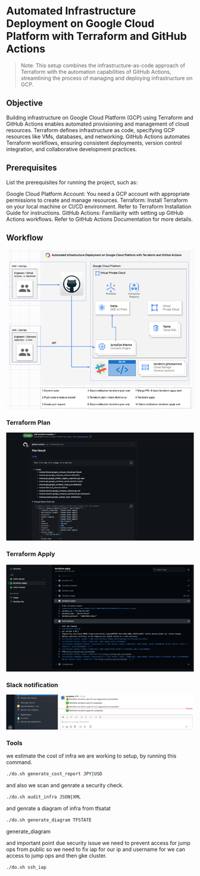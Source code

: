 # Automated Infrastructure Deployment on Google Cloud Platform with Terraform and GitHub Actions

> Note: This setup combines the infrastructure-as-code approach of Terraform with the automation capabilities of GitHub Actions, streamlining the process of managing and deploying infrastructure on GCP.

## Objective

Building infrastructure on Google Cloud Platform (GCP) using Terraform and GitHub Actions enables automated provisioning and management of cloud resources. Terraform defines infrastructure as code, specifying GCP resources like VMs, databases, and networking. GitHub Actions automates Terraform workflows, ensuring consistent deployments, version control integration, and collaborative development practices.

## Prerequisites

List the prerequisites for running the project, such as:

Google Cloud Platform Account: You need a GCP account with appropriate permissions to create and manage resources.
Terraform: Install Terraform on your local machine or CI/CD environment. Refer to Terraform Installation Guide for instructions.
GitHub Actions: Familiarity with setting up GitHub Actions workflows. Refer to GitHub Actions Documentation for more details.

## Workflow

![plot](./img/diagram.png)

### Terraform Plan

![plot](./img/img1.png)

### Terraform Apply

![plot](./img/img2.png)

### Slack notification

![plot](./img/img3.png)

### Tools
we estimate the cost of infra we are working to setup, by running this command.

```sh
./do.sh generate_cost_report JPY|USD
```

and also we scan and genrate a security check.

```sh
./do.sh audit_infra JSON|XML
```

and genrate a diagram of infra from tfsatat

```sh
./do.sh generate_diagram TFSTATE
```
generate_diagram

and important point due security issue we need to prevent access for jump ops from public so we need to fix iap for our ip and username for we can access to jump ops and then gke cluster.

```sh
./do.sh ssh_iap
```